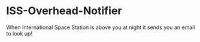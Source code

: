 # ISS-Overhead-Notifier
When International Space Station is above you at night it sends you an email to look up!
